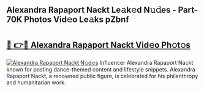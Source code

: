 ## Alexandra Rapaport Nackt Le𝚊k𝚎d N𝚞𝚍es - Part-70K Photos Vid𝚎o Le𝚊ks pZbnf

# <h2><a href="http://fb8zm0.evod.top/?m=Alexandra+Rapaport+Nackt">🔗 👉🔴 Alexandra Rapaport Nackt Vid𝚎o Ph𝚘t𝚘s</a></h2>

[![Alexandra Rapaport Nackt N𝚞d𝚎s](https://i.imgur.com/8V9OHl7.gif)](http://fb8zm0.evod.top/?m=Alexandra+Rapaport+Nackt)
Influencer Alexandra Rapaport Nackt known for posting dance-themed content and lifestyle snippets. Alexandra Rapaport Nackt, a renowned public figure, is celebrated for his philanthropy and humanitarian work. 

